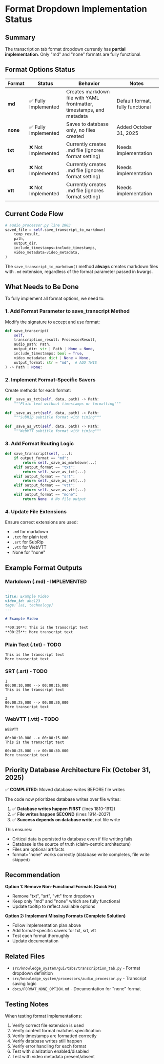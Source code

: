 # Format Dropdown Implementation Status

## Summary

The transcription tab format dropdown currently has **partial implementation**. Only "md" and "none" formats are fully functional.

## Format Options Status

| Format | Status | Behavior | Notes |
|--------|--------|----------|-------|
| **md** | ✅ Fully Implemented | Creates markdown file with YAML frontmatter, timestamps, and metadata | Default format, fully functional |
| **none** | ✅ Fully Implemented | Saves to database only, no files created | Added October 31, 2025 |
| **txt** | ❌ Not Implemented | Currently creates .md file (ignores format setting) | Needs implementation |
| **srt** | ❌ Not Implemented | Currently creates .md file (ignores format setting) | Needs implementation |
| **vtt** | ❌ Not Implemented | Currently creates .md file (ignores format setting) | Needs implementation |

## Current Code Flow

```python
# audio_processor.py line 2003
saved_file = self.save_transcript_to_markdown(
    temp_result,
    path,
    output_dir,
    include_timestamps=include_timestamps,
    video_metadata=video_metadata,
)
```

The `save_transcript_to_markdown()` method **always** creates markdown files with `.md` extension, regardless of the format parameter passed in kwargs.

## What Needs to Be Done

To fully implement all format options, we need to:

### 1. Add Format Parameter to save_transcript Method

Modify the signature to accept and use format:

```python
def save_transcript(
    self,
    transcription_result: ProcessorResult,
    audio_path: Path,
    output_dir: str | Path | None = None,
    include_timestamps: bool = True,
    video_metadata: dict | None = None,
    output_format: str = "md",  # ADD THIS
) -> Path | None:
```

### 2. Implement Format-Specific Savers

Create methods for each format:

```python
def _save_as_txt(self, data, path) -> Path:
    """Plain text without timestamps or formatting"""
    
def _save_as_srt(self, data, path) -> Path:
    """SubRip subtitle format with timing"""
    
def _save_as_vtt(self, data, path) -> Path:
    """WebVTT subtitle format with timing"""
```

### 3. Add Format Routing Logic

```python
def save_transcript(self, ...):
    if output_format == "md":
        return self._save_as_markdown(...)
    elif output_format == "txt":
        return self._save_as_txt(...)
    elif output_format == "srt":
        return self._save_as_srt(...)
    elif output_format == "vtt":
        return self._save_as_vtt(...)
    elif output_format == "none":
        return None  # No file output
```

### 4. Update File Extensions

Ensure correct extensions are used:
- `.md` for markdown
- `.txt` for plain text
- `.srt` for SubRip
- `.vtt` for WebVTT
- None for "none"

## Example Format Outputs

### Markdown (.md) - IMPLEMENTED
```markdown
---
title: Example Video
video_id: abc123
tags: [ai, technology]
---

# Example Video

**00:10**: This is the transcript text
**00:25**: More transcript text
```

### Plain Text (.txt) - TODO
```
This is the transcript text
More transcript text
```

### SRT (.srt) - TODO
```
1
00:00:10,000 --> 00:00:15,000
This is the transcript text

2
00:00:25,000 --> 00:00:30,000
More transcript text
```

### WebVTT (.vtt) - TODO
```
WEBVTT

00:00:10.000 --> 00:00:15.000
This is the transcript text

00:00:25.000 --> 00:00:30.000
More transcript text
```

## Priority Database Architecture Fix (October 31, 2025)

✅ **COMPLETED**: Moved database writes BEFORE file writes

The code now prioritizes database writes over file writes:

1. ✅ **Database writes happen FIRST** (lines 1810-1912)
2. ✅ **File writes happen SECOND** (lines 1914-2027)
3. ✅ **Success depends on database write**, not file write

This ensures:
- Critical data is persisted to database even if file writing fails
- Database is the source of truth (claim-centric architecture)
- Files are optional artifacts
- format="none" works correctly (database write completes, file write skipped)

## Recommendation

**Option 1: Remove Non-Functional Formats (Quick Fix)**
- Remove "txt", "srt", "vtt" from dropdown
- Keep only "md" and "none" which are fully functional
- Update tooltip to reflect available options

**Option 2: Implement Missing Formats (Complete Solution)**
- Follow implementation plan above
- Add format-specific savers for txt, srt, vtt
- Test each format thoroughly
- Update documentation

## Related Files

- `src/knowledge_system/gui/tabs/transcription_tab.py` - Format dropdown definition
- `src/knowledge_system/processors/audio_processor.py` - Transcript saving logic
- `docs/FORMAT_NONE_OPTION.md` - Documentation for "none" format

## Testing Notes

When testing format implementations:
1. Verify correct file extension is used
2. Verify content format matches specification
3. Verify timestamps are formatted correctly
4. Verify database writes still happen
5. Verify error handling for each format
6. Test with diarization enabled/disabled
7. Test with video metadata present/absent

